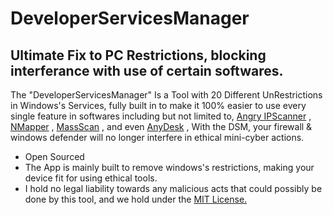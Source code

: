 # DeveloperServicesManager
## Ultimate Fix to PC Restrictions, blocking interferance with use of certain softwares.
The "DeveloperServicesManager" Is a Tool with 20 Different UnRestrictions in Windows's Services,
fully built in to make it 100% easier to use every single feature in softwares including but not limited to, 
[Angry IPScanner](https://angryip.org/) , [NMapper](https://nmap.org/) , [MassScan](https://github.com/robertdavidgraham/masscan) , and even [AnyDesk](https://anydesk.com/) ,
With the DSM, your firewall & windows defender will no longer interfere in ethical mini-cyber actions.

- Open Sourced
- The App is mainly built to remove windows's restrictions, making your device fit for using ethical tools.
- I hold no legal liability towards any malicious acts that could possibly be done by this tool, and we hold under the [MIT License.](https://choosealicense.com/licenses/mit/)
